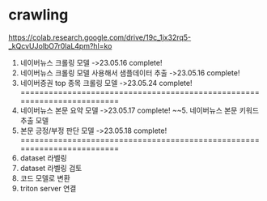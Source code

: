 # crawling
https://colab.research.google.com/drive/19c_1jx32rq5-_kQcvUJolbO7r0laL4pm?hl=ko

1. 네이버뉴스 크롤링 모델 ->23.05.16 complete!
2. 네이버뉴스 크롤링 모델 사용해서 샘플데이터 추출 ->23.05.16 complete!
3. 네이버증권 top 종목 크롤링 모델 ->23.05.24 complete!
========================================================================
4. 네이버뉴스 본문 요약 모델 ->23.05.17 complete!
~~5. 네이버뉴스 본문 키워드 추출 모델
6. 본문 긍정/부정 판단 모델 ->23.05.18 complete!
========================================================================
7. dataset 라벨링
8. dataset 라벨링 검토
9. 코드 모델로 변환
10. triton server 연결
